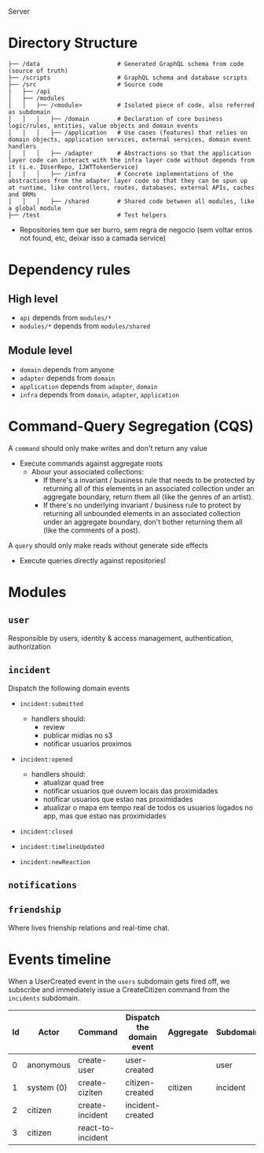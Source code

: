 Server

<!--
reference graphql+dataloader architecture (nao dar ctrl+c/ctrl+v): code ~/dev/_clones/rbaf-graphql-api
reference DDD repo architecture (nao dar ctrl+c/ctrl+v): code ~/dev/_clones/ddd-forum
  - quebrando em projetos/deploys diferentes: code ~/dev/metis/packages/_node-microservices-ddd
-->

# Directory Structure

```
├── /data                      # Generated GraphQL schema from code (source of truth)
├── /scripts                   # GraphQL schema and database scripts
├── /src                       # Source code
|   ├── /api
│   ├── /modules
│   │   ├── /<module>          # Isolated piece of code, also referred as subdomain
│   │   │   ├── /domain        # Declaration of core business logic/rules, entities, value objects and domain events
│   │   │   ├── /application   # Use cases (features) that relies on domain objects, application services, external services, domain event handlers
│   │   │   ├── /adapter       # Abstractions so that the application layer code can interact with the infra layer code without depends from it (i.e. IUserRepo, IJWTTokenService)
│   │   │   ├── /infra         # Concrete implementations of the abstractions from the adapter layer code so that they can be spun up at runtime, like controllers, routes, databases, external APIs, caches and ORMs
│   │   │   ├── /shared        # Shared code between all modules, like a global module
├── /test                      # Test helpers
```

- Repositories tem que ser burro, sem regra de negocio (sem voltar erros not found, etc, deixar isso a camada service)

# Dependency rules

## High level

- `api` depends from `modules/*`
- `modules/*` depends from `modules/shared`

## Module level

- `domain` depends from anyone
- `adapter` depends from `domain`
- `application` depends from `adapter`, `domain`
- `infra` depends from `domain`, `adapter`, `application`

# Command-Query Segregation (CQS)

A `command` should only make writes and don't return any value

- Execute commands against aggregate roots
  - Abour your associated collections:
    - If there's a invariant / business rule that needs to be protected by returning all of this elements in an associated collection under an aggregate boundary, return them all (like the genres of an artist).
    - If there's no underlying invariant / business rule to protect by returning all unbounded elements in an associated collection under an aggregate boundary, don't bother returning them all (like the comments of a post).

A `query` should only make reads without generate side effects

- Execute queries directly against repositories!

# Modules

## `user`

Responsible by users, identity & access management, authentication, authorization

## `incident`

Dispatch the following domain events

- `incident:submitted`

  - handlers should:
    - review
    - publicar midias no s3
    - notificar usuarios proximos

- `incident:opened`

  - handlers should:
    - atualizar quad tree
    - notificar usuarios que ouvem locais das proximidades
    - notificar usuarios que estao nas proximidades
    - atualizar o mapa em tempo real de todos os usuarios logados no app, mas que estao nas proximidades

- `incident:closed`

- `incident:timelineUpdated`

- `incident:newReaction`

## `notifications`

## `friendship`

Where lives frienship relations and real-time chat.

# Events timeline

When a UserCreated event in the `users` subdomain gets fired off, we subscribe and immediately issue a CreateCitizen command from the `incidents` subdomain.

| Id  | Actor      | Command           | Dispatch the domain event | Aggregate | Subdomain |
| --- | ---------- | ----------------- | ------------------------- | --------- | --------- |
| 0   | anonymous  | create-user       | user-created              |           | user      |
| 1   | system (0) | create-ciziten    | citizen-created           | citizen   | incident  |
| 2   | citizen    | create-incident   | incident-created          |           |           |
| 3   | citizen    | react-to-incident |                           |           |           |
